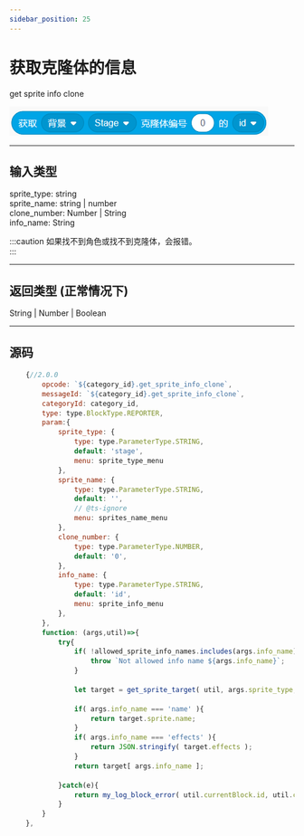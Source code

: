 ```yaml
---
sidebar_position: 25
---
```

# 获取克隆体的信息

get sprite info clone

![img](img\get_sprite_info_clone\image.png)  

***
## 输入类型
sprite_type: string  
sprite_name: string | number  
clone_number: Number | String  
info_name: String  

:::caution
如果找不到角色或找不到克隆体，会报错。  
:::


***
## 返回类型 (正常情况下)
String | Number | Boolean


***
## 源码
```js title="/categorys/convenient.js"
    {//2.0.0
        opcode: `${category_id}.get_sprite_info_clone`,
        messageId: `${category_id}.get_sprite_info_clone`,
        categoryId: category_id,
        type: type.BlockType.REPORTER,
        param:{
            sprite_type: {
                type: type.ParameterType.STRING,
                default: 'stage',
                menu: sprite_type_menu
            },
            sprite_name: {
                type: type.ParameterType.STRING,
                default: '',
                // @ts-ignore
                menu: sprites_name_menu
            },
            clone_number: {
                type: type.ParameterType.NUMBER,
                default: '0',
            },
            info_name: {
                type: type.ParameterType.STRING,
                default: 'id',
                menu: sprite_info_menu
            },
        },
        function: (args,util)=>{
            try{
                if( !allowed_sprite_info_names.includes(args.info_name) ){
                    throw `Not allowed info name ${args.info_name}`;
                }

                let target = get_sprite_target( util, args.sprite_type, args.sprite_name ).sprite.clones[ args.clone_number ];

                if( args.info_name === 'name' ){
                    return target.sprite.name;
                }
                if( args.info_name === 'effects' ){
                    return JSON.stringify( target.effects );
                }
                return target[ args.info_name ];

            }catch(e){
                return my_log_block_error( util.currentBlock.id, util.currentBlock.opcode, e )
            }
        }
    },
```
